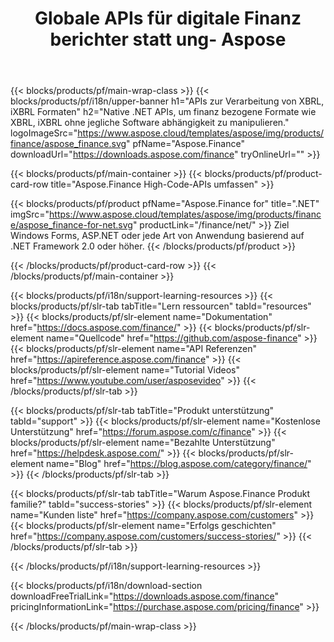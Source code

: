 ﻿---
title: Globale APIs für digitale Finanz berichter statt ung- Aspose 
weight: 10
url: /de/family
description: Bibliothek zur Manipulation finanzierung bezogener Formate, die bei der Einreichung von Unternehmen und der Generierung von Berichten für Fonds und Leverages auf jeder Plattform verwendet werden
---
{{< blocks/products/pf/main-wrap-class >}}
{{< blocks/products/pf/i18n/upper-banner h1="APIs zur Verarbeitung von XBRL, iXBRL Formaten" h2="Native .NET APIs, um finanz bezogene Formate wie XBRL, iXBRL ohne jegliche Software abhängigkeit zu manipulieren." logoImageSrc="https://www.aspose.cloud/templates/aspose/img/products/finance/aspose_finance.svg" pfName="Aspose.Finance" downloadUrl="https://downloads.aspose.com/finance" tryOnlineUrl="" >}}

{{< blocks/products/pf/main-container >}}
{{< blocks/products/pf/product-card-row title="Aspose.Finance High-Code-APIs umfassen" >}}

{{< blocks/products/pf/product pfName="Aspose.Finance for" title=".NET" imgSrc="https://www.aspose.cloud/templates/aspose/img/products/finance/aspose_finance-for-net.svg" productLink="/finance/net/" >}}
Ziel Windows Forms, ASP.NET oder jede Art von Anwendung basierend auf .NET Framework 2.0 oder höher.
{{< /blocks/products/pf/product >}}

{{< /blocks/products/pf/product-card-row >}}
{{< /blocks/products/pf/main-container >}}

{{< blocks/products/pf/i18n/support-learning-resources >}}
{{< blocks/products/pf/slr-tab tabTitle="Lern ressourcen" tabId="resources" >}}
{{< blocks/products/pf/slr-element name="Dokumentation" href="https://docs.aspose.com/finance/" >}}
{{< blocks/products/pf/slr-element name="Quellcode" href="https://github.com/aspose-finance" >}}
{{< blocks/products/pf/slr-element name="API Referenzen" href="https://apireference.aspose.com/finance" >}}
{{< blocks/products/pf/slr-element name="Tutorial Videos" href="https://www.youtube.com/user/asposevideo" >}}
{{< /blocks/products/pf/slr-tab >}}

{{< blocks/products/pf/slr-tab tabTitle="Produkt unterstützung" tabId="support" >}}
{{< blocks/products/pf/slr-element name="Kostenlose Unterstützung" href="https://forum.aspose.com/c/finance" >}}
{{< blocks/products/pf/slr-element name="Bezahlte Unterstützung" href="https://helpdesk.aspose.com/" >}}
{{< blocks/products/pf/slr-element name="Blog" href="https://blog.aspose.com/category/finance/" >}}
{{< /blocks/products/pf/slr-tab >}}

{{< blocks/products/pf/slr-tab tabTitle="Warum Aspose.Finance Produkt familie?" tabId="success-stories" >}}
{{< blocks/products/pf/slr-element name="Kunden liste" href="https://company.aspose.com/customers" >}}
{{< blocks/products/pf/slr-element name="Erfolgs geschichten" href="https://company.aspose.com/customers/success-stories/" >}}
{{< /blocks/products/pf/slr-tab >}}

{{< /blocks/products/pf/i18n/support-learning-resources >}}

{{< blocks/products/pf/i18n/download-section downloadFreeTrialLink="https://downloads.aspose.com/finance" pricingInformationLink="https://purchase.aspose.com/pricing/finance" >}}

{{< /blocks/products/pf/main-wrap-class >}}
